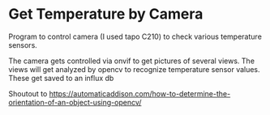 
# Get Temperature by Camera

Program to control camera (I used tapo C210) to check various temperature sensors.

The camera gets controlled via onvif to get pictures of several views. The views will get analyzed by opencv to recognize temperature sensor values. These get saved to an influx db

Shoutout to https://automaticaddison.com/how-to-determine-the-orientation-of-an-object-using-opencv/